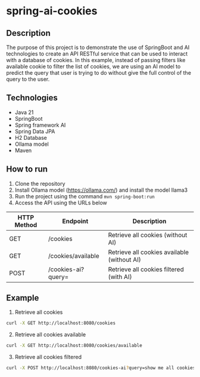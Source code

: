 # spring-ai-cookies

## Description
The purpose of this project is to demonstrate the use of SpringBoot and AI technologies to create an API RESTful service that can be used 
to interact with a database of cookies.
In this example, instead of passing filters like available cookie to filter the list of cookies, we are using an AI model to predict the
query that user is trying to do without give the full control of the query to the user.

## Technologies
- Java 21
- SpringBoot
- Spring framework AI
- Spring Data JPA
- H2 Database
- Ollama model
- Maven

## How to run
1. Clone the repository
2. Install Ollama model (https://ollama.com/) and install the model llama3
3. Run the project using the command `mvn spring-boot:run`
4. Access the API using the URLs below

| HTTP Method | Endpoint           | Description                                 |
|-------------|--------------------|---------------------------------------------|
| GET         | /cookies           | Retrieve all cookies (without AI)           |
| GET         | /cookies/available | Retrieve all cookies available (without AI) |
| POST        | /cookies-ai?query= | Retrieve all cookies filtered (with AI)     |

## Example
1. Retrieve all cookies
```bash
curl -X GET http://localhost:8080/cookies
```

2. Retrieve all cookies available
```bash
curl -X GET http://localhost:8080/cookies/available
```

3. Retrieve all cookies filtered
```bash
curl -X POST http://localhost:8080/cookies-ai?query=show me all cookies available
```
